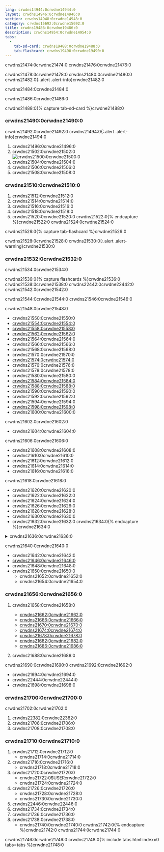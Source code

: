 ```yaml
---
lang: crwdns14944:0crwdne14944:0
layout: crwdns14946:0crwdne14946:0
section: crwdns14948:0crwdne14948:0
category: crwdns15692:0crwdne15692:0
title: crwdns19486:0crwdne19486:0
description: crwdns14954:0crwdne14954:0
tabs:
  - 
    tab-sd-card: crwdns19488:0crwdne19488:0
    tab-flashcard: crwdns19490:0crwdne19490:0
---
```


crwdns21474:0crwdne21474:0 crwdns21476:0crwdne21476:0

crwdns21478:0crwdne21478:0 crwdns21480:0crwdne21480:0
crwdns21482:0{:.alert .alert-info}crwdne21482:0

crwdns21484:0crwdne21484:0

crwdns21486:0crwdne21486:0

crwdns21488:0{% capture tab-sd-card %}crwdne21488:0

### crwdns21490:0crwdne21490:0

crwdns21492:0crwdne21492:0
crwdns21494:0{:.alert .alert-info}crwdne21494:0

1. crwdns21496:0crwdne21496:0
1. crwdns21502:0crwdne21502:0<br> ![crwdns21500:0crwdne21500:0](crwdns21498:0crwdne21498:0)
1. crwdns21504:0crwdne21504:0
1. crwdns21506:0crwdne21506:0
1. crwdns21508:0crwdne21508:0

### crwdns21510:0crwdne21510:0
1. crwdns21512:0crwdne21512:0
1. crwdns21514:0crwdne21514:0
1. crwdns21516:0crwdne21516:0
1. crwdns21518:0crwdne21518:0
1. crwdns21520:0crwdne21520:0
crwdns21522:0{% endcapture %}crwdne21522:0
crwdns21524:0crwdne21524:0

crwdns21526:0{% capture tab-flashcard %}crwdne21526:0

crwdns21528:0crwdne21528:0
crwdns21530:0{:.alert .alert-warning}crwdne21530:0

### crwdns21532:0crwdne21532:0

crwdns21534:0crwdne21534:0

crwdns21536:0{% capture flashcards %}crwdne21536:0
crwdns21538:0crwdne21538:0 crwdns22442:0crwdne22442:0 crwdns21542:0crwdne21542:0

crwdns21544:0crwdne21544:0 crwdns21546:0crwdne21546:0

crwdns21548:0crwdne21548:0
- crwdns21550:0crwdne21550:0
- [crwdns21554:0crwdne21554:0](crwdns21552:0crwdne21552:0)
- [crwdns21558:0crwdne21558:0](crwdns21556:0crwdne21556:0)
- [crwdns21562:0crwdne21562:0](crwdns21560:0crwdne21560:0)
- crwdns21564:0crwdne21564:0
- crwdns21566:0crwdne21566:0
- crwdns21568:0crwdne21568:0
- crwdns21570:0crwdne21570:0
- [crwdns21574:0crwdne21574:0](crwdns21572:0crwdne21572:0)
- crwdns21576:0crwdne21576:0
- crwdns21578:0crwdne21578:0
- crwdns21580:0crwdne21580:0
- [crwdns21584:0crwdne21584:0](crwdns21582:0crwdne21582:0)
- [crwdns21588:0crwdne21588:0](crwdns21586:0crwdne21586:0)
- crwdns21590:0crwdne21590:0
- crwdns21592:0crwdne21592:0
- crwdns21594:0crwdne21594:0
- [crwdns21598:0crwdne21598:0](crwdns21596:0crwdne21596:0)
- crwdns21600:0crwdne21600:0

crwdns21602:0crwdne21602:0
- crwdns21604:0crwdne21604:0

crwdns21606:0crwdne21606:0
- crwdns21608:0crwdne21608:0
- crwdns21610:0crwdne21610:0
- crwdns21612:0crwdne21612:0
- crwdns21614:0crwdne21614:0
- crwdns21616:0crwdne21616:0

crwdns21618:0crwdne21618:0
- crwdns21620:0crwdne21620:0
- crwdns21622:0crwdne21622:0
- crwdns21624:0crwdne21624:0
- crwdns21626:0crwdne21626:0
- crwdns21628:0crwdne21628:0
- crwdns21630:0crwdne21630:0
- crwdns21632:0crwdne21632:0
crwdns21634:0{% endcapture %}crwdne21634:0

<details>
    <summary>crwdns21636:0crwdne21636:0</summary>
    <div class="details-content">
        crwdns21638:0{{ flashcards | markdownify }}crwdne21638:0
    </div>
</details>

crwdns21640:0crwdne21640:0
- crwdns21642:0crwdne21642:0
- [crwdns21646:0crwdne21646:0](crwdns21644:0crwdne21644:0)
- crwdns21648:0crwdne21648:0
- crwdns21650:0crwdne21650:0
   - crwdns21652:0crwdne21652:0
   - crwdns21654:0crwdne21654:0

### crwdns21656:0crwdne21656:0
1. crwdns21658:0crwdne21658:0
   - [crwdns21662:0crwdne21662:0](crwdns21660:0%20Gcrwdnd21660:0%20Fcrwdnd21660:0%20pcrwdnd21660:0%20crwdnd21660:0%28crwdnd21660:0%20crwdnd21660:0%2Ccrwdnd21660:0%20crwdnd21660:0%20Scrwdnd21660:0%29crwdne21660:0)
   - [crwdns21666:0crwdne21666:0](crwdns21664:0%20Gcrwdnd21664:0%20Fcrwdnd21664:0%20pcrwdnd21664:0%20crwdnd21664:0%28crwdnd21664:0%20crwdnd21664:0%29crwdne21664:0)
   - [crwdns21670:0crwdne21670:0](crwdns21668:0%20Gcrwdnd21668:0%20Fcrwdnd21668:0%20pcrwdnd21668:0%20crwdnd21668:0%28crwdnd21668:0%2Ccrwdnd21668:0%20crwdnd21668:0%20Gcrwdnd21668:0%2Ccrwdnd21668:0%20crwdnd21668:0%2Ccrwdnd21668:0%20Scrwdnd21668:0%20crwdnd21668:0%29crwdne21668:0)
   - [crwdns21674:0crwdne21674:0](crwdns21672:0crwdne21672:0)
   - [crwdns21678:0crwdne21678:0](crwdns21676:0%20Gcrwdnd21676:0%20Fcrwdnd21676:0%20pcrwdnd21676:0%20crwdnd21676:0%28crwdnd21676:0%2Ccrwdnd21676:0%20crwdnd21676:0%20Gcrwdnd21676:0%20crwdnd21676:0%29crwdne21676:0)
   - [crwdns21682:0crwdne21682:0](crwdns21680:0%20Gcrwdnd21680:0%20Fcrwdnd21680:0%20pcrwdnd21680:0%20crwdnd21680:0%28crwdnd21680:0%2Ccrwdnd21680:0%20Gcrwdnd21680:0%20Bcrwdnd21680:0%20Ccrwdnd21680:0%2Ccrwdnd21680:0%20crwdnd21680:0%29crwdne21680:0)
   - [crwdns21686:0crwdne21686:0](crwdns21684:0%20Gcrwdnd21684:0%20Fcrwdnd21684:0%20pcrwdnd21684:0%20crwdnd21684:0%28Scrwdnd21684:0%20crwdnd21684:0%29crwdne21684:0)

1. crwdns21688:0crwdne21688:0

crwdns21690:0crwdne21690:0 crwdns21692:0crwdne21692:0
- crwdns21694:0crwdne21694:0
- crwdns22444:0crwdne22444:0
- crwdns21698:0crwdne21698:0

### crwdns21700:0crwdne21700:0
crwdns21702:0crwdne21702:0
1. crwdns22382:0crwdne22382:0
1. crwdns21706:0crwdne21706:0
1. crwdns21708:0crwdne21708:0

### crwdns21710:0crwdne21710:0
1. crwdns21712:0crwdne21712:0
   - crwdns21714:0crwdne21714:0
1. crwdns21716:0crwdne21716:0
   - crwdns21718:0crwdne21718:0
1. crwdns21720:0crwdne21720:0
   - crwdns21722:0$USERcrwdne21722:0
   - crwdns21724:0crwdne21724:0
1. crwdns21726:0crwdne21726:0
   - crwdns21728:0crwdne21728:0
   - crwdns21730:0crwdne21730:0
1. crwdns22446:0crwdne22446:0
1. crwdns21734:0crwdne21734:0
1. crwdns21736:0crwdne21736:0
1. crwdns21738:0crwdne21738:0
   - crwdns21740:0crwdne21740:0
crwdns21742:0{% endcapture %}crwdne21742:0
crwdns21744:0crwdne21744:0

crwdns21746:0crwdne21746:0
crwdns21748:0{% include tabs.html index=0 tabs=tabs %}crwdne21748:0